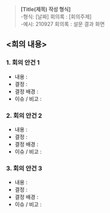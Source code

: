 >**[Title(제목) 작성 형식]**<Br>
-형식: [날짜] 회의록 : [회의주제]<Br>
-예시: 210927 회의록 : 설문 결과 화면 

## <희의 내용>

### 1. 회의 안건 1
 - 내용 :
 - 결정 :
 - 결정 배경 :
 - 이슈 / 비고 :
### 2. 회의 안건 2
 - 내용 :
 - 결정 :
 - 결정 배경 :
 - 이슈 / 비고 :
### 3. 회의 안건 3
 - 내용 :
 - 결정 :
 - 결정 배경 :
 - 이슈 / 비고 :
